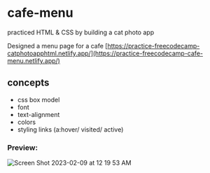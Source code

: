 # cafe-menu
practiced HTML & CSS by building a cat photo app  

Designed a menu page for a cafe
[https://practice-freecodecamp-catphotoapphtml.netlify.app/](https://practice-freecodecamp-cafe-menu.netlify.app/)


## concepts

* css box model
* font
* text-alignment
* colors
* styling links (a:hover/ visited/ active)


### Preview: 

![Screen Shot 2023-02-09 at 12 19 53 AM](https://user-images.githubusercontent.com/88310969/217625477-3a1d8f25-8286-4761-baf9-1915eaf3c48c.png)
